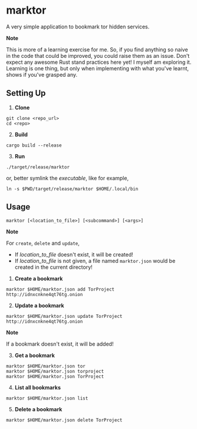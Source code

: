 # marktor

A very simple application to bookmark tor hidden services.

**Note**

This is more of a learning exercise for me. So, if you find anything so naive in the code that could be improved, you could raise them as an issue. Don't expect any awesome Rust stand practices here yet! I myself am exploring it. Learning is one thing, but only when implementing with what you've learnt, shows if you've grasped any.

## Setting Up 

1. **Clone**

```
git clone <repo_url>
cd <repo>
```

2. **Build**

```
cargo build --release
``` 

3. **Run**

```
./target/release/marktor
```
or, better symlink the *executable*, like for example,

```
ln -s $PWD/target/release/marktor $HOME/.local/bin
```

## Usage

```
marktor [<location_to_file>] [<subcommand>] [<args>]
```

**Note**

For `create`, `delete` and `update`,

* If *location_to_file* doesn't exist, it will be created!
* If *location_to_file* is not given, a file named `marktor.json` would be created in the current directory!

1. **Create a bookmark**

```
marktor $HOME/marktor.json add TorProject http://idnxcnkne4qt76tg.onion
```

2. **Update a bookmark**

```
marktor $HOME/marktor.json update TorProject http://idnxcnkne4qt76tg.onion
```

**Note**

If a bookmark doesn't exist, it will be added!

3. **Get a bookmark**

```
marktor $HOME/marktor.json tor
marktor $HOME/marktor.json torproject
marktor $HOME/marktor.json TorProject
```

4. **List all bookmarks**

```
marktor $HOME/marktor.json list
```

5. **Delete a bookmark**

```
marktor $HOME/marktor.json delete TorProject
